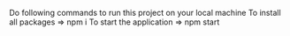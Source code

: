 Do following commands to run this project on your local machine 
To install all packages => npm i 
To start the application => npm start
